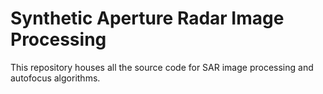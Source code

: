 # Synthetic Aperture Radar Image Processing

This repository houses all the source code for SAR image processing and
autofocus algorithms.
